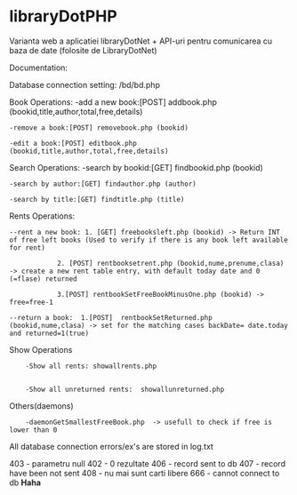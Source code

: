 # libraryDotPHP


Varianta web a aplicatiei libraryDotNet + API-uri pentru comunicarea cu baza de date (folosite de LibraryDotNet)


Documentation:


Database connection setting: /bd/bd.php

Book Operations:
	-add a new book:[POST] addbook.php (bookid,title,author,total,free,details)

	-remove a book:[POST] removebook.php (bookid)

	-edit a book:[POST] editbook.php (bookid,title,author,total,free,details)

Search Operations:
	-search by bookid:[GET] findbookid.php (bookid)

	-search by author:[GET] findauthor.php (author)

	-search by title:[GET] findtitle.php (title)

Rents Operations:

	--rent a new book: 1. [GET] freebooksleft.php (bookid) -> Return INT of free left books (Used to verify if there is any book left available for rent)

				2. [POST] rentbooksetrent.php (bookid,nume,prenume,clasa) -> create a new rent table entry, with default today date and 0 (=flase) returned

				3.[POST] rentbookSetFreeBookMinusOne.php (bookid) -> free=free-1

	--return a book:  1.[POST]  rentbookSetReturned.php (bookid,nume,clasa) -> set for the matching cases backDate= date.today and returned=1(true)


Show Operations

		-Show all rents: showallrents.php


		-Show all unreturned rents:  showallunreturned.php




Others(daemons)

		-daemonGetSmallestFreeBook.php  -> usefull to check if free is lower than 0




All database connection errors/ex's are stored in log.txt


403 - parametru null
402 -  0 rezultate
406 - record sent to db
407 - record have been not sent
408 - nu mai sunt carti libere
666 - cannot connect to db
<b>Haha</b>
